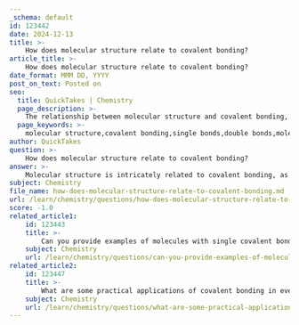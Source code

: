 ```yaml
---
_schema: default
id: 123442
date: 2024-12-13
title: >-
    How does molecular structure relate to covalent bonding?
article_title: >-
    How does molecular structure relate to covalent bonding?
date_format: MMM DD, YYYY
post_on_text: Posted on
seo:
  title: QuickTakes | Chemistry
  page_description: >-
    The relationship between molecular structure and covalent bonding, detailing bond types, molecular geometry, hybridization, and the influence of lone pairs on molecular shapes and properties.
  page_keywords: >-
    molecular structure,covalent bonding,single bonds,double bonds,molecular geometry,hybridization,lone pairs,VSEPR theory,chemical bonding,shape stability,reactivity
author: QuickTakes
question: >-
    How does molecular structure relate to covalent bonding?
answer: >-
    Molecular structure is intricately related to covalent bonding, as it describes how atoms are arranged and connected within a molecule through covalent bonds. Covalent bonds are formed when two atoms share pairs of electrons, leading to the creation of stable molecular structures. The nature of these bonds—whether they are single, double, or even triple bonds—affects the overall geometry and properties of the molecule.\n\n1. **Types of Covalent Bonds**: \n   - **Single Bonds**: In a single covalent bond, one pair of electrons is shared between two atoms. For example, in a hydrogen molecule (H₂), two hydrogen atoms share one pair of electrons.\n   - **Double Bonds**: A double bond involves the sharing of two pairs of electrons, as seen in ethylene (C₂H₄), where the two carbon atoms are connected by a double bond, influencing the molecular shape and bond angles.\n\n2. **Molecular Geometry**: \n   - The arrangement of atoms in a molecule is determined by the number of covalent bonds and the presence of lone pairs of electrons. According to Valence Shell Electron Pair Repulsion (VSEPR) theory, electron pairs (bonding and lone pairs) repel each other, leading to specific geometric arrangements. For instance, water (H₂O) has a bent shape due to the two lone pairs on the oxygen atom, which push the hydrogen atoms closer together.\n\n3. **Hybridization**: \n   - Covalent bonding also involves hybridization, where atomic orbitals mix to form new hybrid orbitals that can accommodate the shared electron pairs. This process is crucial for understanding the shapes of molecules and their reactivity. For example, in methane (CH₄), the carbon atom undergoes sp³ hybridization, resulting in a tetrahedral molecular structure.\n\n4. **Importance of Lone Pairs**: \n   - Lone pairs play a significant role in determining molecular structure and reactivity. They can influence bond angles and the overall shape of the molecule, as seen in ammonia (NH₃), which has a trigonal pyramidal shape due to the presence of one lone pair on the nitrogen atom.\n\n5. **Examples and Applications**: \n   - Understanding molecular structure through covalent bonding is essential in various fields, including chemistry, biology, and materials science. For instance, the molecular structure of DNA, which is held together by covalent bonds, is crucial for its function in genetic information storage and transfer.\n\nIn summary, molecular structure is a direct consequence of covalent bonding, with the type and arrangement of bonds influencing the shape, stability, and properties of the resulting molecules. This relationship is fundamental to the study of chemical bonding and molecular geometry.
subject: Chemistry
file_name: how-does-molecular-structure-relate-to-covalent-bonding.md
url: /learn/chemistry/questions/how-does-molecular-structure-relate-to-covalent-bonding
score: -1.0
related_article1:
    id: 123443
    title: >-
        Can you provide examples of molecules with single covalent bonds?
    subject: Chemistry
    url: /learn/chemistry/questions/can-you-provide-examples-of-molecules-with-single-covalent-bonds
related_article2:
    id: 123447
    title: >-
        What are some practical applications of covalent bonding in everyday life?
    subject: Chemistry
    url: /learn/chemistry/questions/what-are-some-practical-applications-of-covalent-bonding-in-everyday-life
---
```


&nbsp;